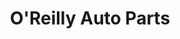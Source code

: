 ---
title: "O'Reilly Auto Parts"
url: /sacramento/oreilly-auto-parts-florin-road/
shop: car parts
---